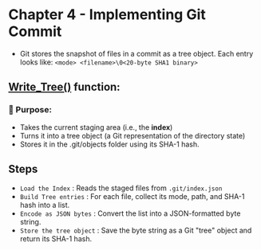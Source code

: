 # Chapter 4 - Implementing Git Commit

- Git stores the snapshot of files in a commit as a tree object. Each entry looks like: `<mode> <filename>\0<20-byte SHA1 binary>`

## <u>Write_Tree()</u> function:

### 🎯 Purpose:

- Takes the current staging area (i.e., the **index**)
- Turns it into a tree object (a Git representation of the directory state)
- Stores it in the .git/objects folder using its SHA-1 hash.

## Steps

- `Load the Index` : Reads the staged files from `.git/index.json`
- `Build Tree entries` : For each file, collect its mode, path, and SHA-1 hash into a list.
- `Encode as JSON bytes` : Convert the list into a JSON-formatted byte string.
- `Store the tree object` : Save the byte string as a Git "tree" object and return its SHA-1 hash.

